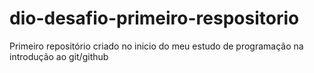 # dio-desafio-primeiro-respositorio
Primeiro repositório criado no inicio do meu estudo de programação na introdução ao git/github
